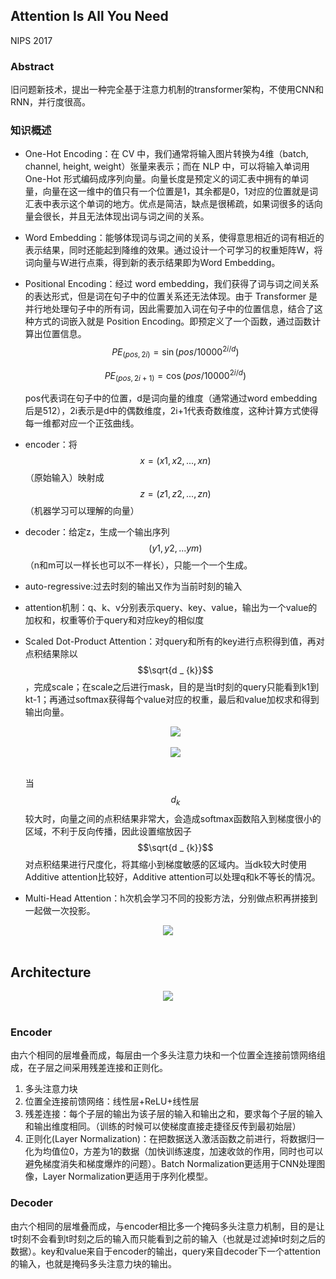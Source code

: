 ## Attention Is All You Need

NIPS 2017

### Abstract

旧问题新技术，提出一种完全基于注意力机制的transformer架构，不使用CNN和RNN，并行度很高。 

### 知识概述

- One-Hot Encoding：在 CV 中，我们通常将输入图片转换为4维（batch, channel, height, weight）张量来表示；而在 NLP 中，可以将输入单词用 One-Hot 形式编码成序列向量。向量长度是预定义的词汇表中拥有的单词量，向量在这一维中的值只有一个位置是1，其余都是0，1对应的位置就是词汇表中表示这个单词的地方。优点是简洁，缺点是很稀疏，如果词很多的话向量会很长，并且无法体现出词与词之间的关系。
- Word Embedding：能够体现词与词之间的关系，使得意思相近的词有相近的表示结果，同时还能起到降维的效果。通过设计一个可学习的权重矩阵W，将词向量与W进行点乘，得到新的表示结果即为Word Embedding。

- Positional Encoding：经过 word embedding，我们获得了词与词之间关系的表达形式，但是词在句子中的位置关系还无法体现。由于 Transformer 是并行地处理句子中的所有词，因此需要加入词在句子中的位置信息，结合了这种方式的词嵌入就是 Position Encoding。即预定义了一个函数，通过函数计算出位置信息。<br>
  $$
  P E _ { ( p o s , 2 i ) } = \sin ( p o s / 1 0 0 0 0 ^ { 2 i / d } )
  $$

  $$
  P E _ { ( p o s , 2 i + 1) } = \cos ( p o s / 1 0 0 0 0 ^ { 2 i / d } )
  $$

  pos代表词在句子中的位置，d是词向量的维度（通常通过word embedding后是512），2i表示是d中的偶数维度，2i+1代表奇数维度，这种计算方式使得每一维都对应一个正弦曲线。

- encoder：将$$x = (x1, x2, ... , xn)$$（原始输入）映射成$$z = (z1, z2, ..., zn)$$（机器学习可以理解的向量）

- decoder：给定z，生成一个输出序列$$(y1,y2,...ym)$$（n和m可以一样长也可以不一样长），只能一个一个生成。

- auto-regressive:过去时刻的输出又作为当前时刻的输入

- attention机制：q、k、v分别表示query、key、value，输出为一个value的加权和，权重等价于query和对应key的相似度

- Scaled Dot-Product Attention：对query和所有的key进行点积得到值，再对点积结果除以$$\sqrt{d _ {k}}$$，完成scale；在scale之后进行mask，目的是当t时刻的query只能看到k1到kt-1；再通过softmax获得每个value对应的权重，最后和value加权求和得到输出向量。

  <div align=center><img src="https://amao996.github.io/blogs/paper-reading/imgs/Transformer/attention1.png" width="  "></div><br>

  <div align=center><img src="https://amao996.github.io/blogs/paper-reading/imgs/Transformer/math1.png" width="  "></div><br>

  当$$d _ {k}$$较大时，向量之间的点积结果非常大，会造成softmax函数陷入到梯度很小的区域，不利于反向传播，因此设置缩放因子$$\sqrt{d _ {k}}$$对点积结果进行尺度化，将其缩小到梯度敏感的区域内。当dk较大时使用Additive attention比较好，Additive attention可以处理q和k不等长的情况。

- Multi-Head Attention：h次机会学习不同的投影方法，分别做点积再拼接到一起做一次投影。

<div align=center><img src="https://amao996.github.io/blogs/paper-reading/imgs/Transformer/attention2.png" width="  "></div><br>

## Architecture

<div align=center><img src="https://amao996.github.io/blogs/paper-reading/imgs/Transformer/model.png" width="  "></div><br>

### Encoder

由六个相同的层堆叠而成，每层由一个多头注意力块和一个位置全连接前馈网络组成，在子层之间采用残差连接和正则化。

1. 多头注意力块
2. 位置全连接前馈网络：线性层+ReLU+线性层
3. 残差连接：每个子层的输出为该子层的输入和输出之和，要求每个子层的输入和输出维度相同。（训练的时候可以使梯度直接走捷径反传到最初始层）
4. 正则化(Layer Normalization)：在把数据送入激活函数之前进行，将数据归一化为均值位0，方差为1的数据（加快训练速度，加速收敛的作用，同时也可以避免梯度消失和梯度爆炸的问题）。Batch Normalization更适用于CNN处理图像，Layer Normalization更适用于序列化模型。



### Decoder

由六个相同的层堆叠而成，与encoder相比多一个掩码多头注意力机制，目的是让t时刻不会看到t时刻之后的输入而只能看到之前的输入（也就是过滤掉t时刻之后的数据）。key和value来自于encoder的输出，query来自decoder下一个attention的输入，也就是掩码多头注意力块的输出。
